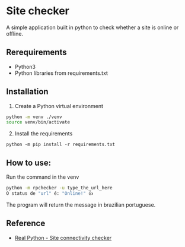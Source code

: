 # Site checker

A simple application built in python to check whether a site is online or offline.

## Rerequirements

* Python3
* Python libraries from requirements.txt

## Installation

1. Create a Python virtual environment

```sh
python -m venv ./venv
source venv/bin/activate
```
2. Install the requirements

```
python -m pip install -r requirements.txt
```
## How to use:

Run the command in the venv
```sh
python -m rpchecker -u type_the_url_here
O status de "url" é: "Online!" 👍
```
The program will return the message in brazilian portuguese.

## Reference

 - [Real Python - Site connectivity checker](https://realpython.com/site-connectivity-checker-python/)